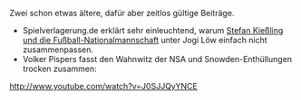 <html><body><p>Zwei schon etwas ältere, dafür aber zeitlos gültige Beiträge.

</p><ul>
<li>Spielverlagerung.de erklärt sehr einleuchtend, warum <a href="http://spielverlagerung.de/2013/11/15/stefan-kiesling-und-die-nationalmannschaft/">Stefan Kießling und die Fußball-Nationalmannschaft</a> unter Jogi Löw einfach nicht zusammenpassen.</li>
<li>Volker Pispers fasst den Wahnwitz der NSA und Snowden-Enthüllungen trocken zusammen:</li>
</ul>

http://www.youtube.com/watch?v=J0SJJQyYNCE</body></html>